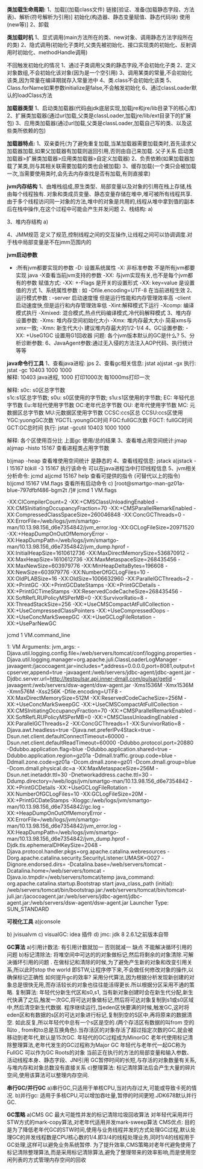 **类加载生命周期:**
1、加载[(加载class文件)
链接[验证、准备(加载静态字段、方法表)、解析(符号解析为引用)]
初始化(构造器、静态变量赋值、静态代码块)
使用(new等)]
2、卸载

**类加载时机**
1、显式调用(main方法所在的类、new对象、调用静态方法字段所在的类)
2、隐式调用(初始化子类时,父类先被初始化、接口实现类的初始化、反射调用时初始化、methodHandle调用)

不回触发初始化的情况
1、通过子类调用父类的静态字段,不会初始化子类
2、定义对象数组,不会初始化该对象(因为是一个空引用)
3、调用某类的常量,不会初始化该类,因为常量在编译期就存入常量池中
4、类.class不会初始化该类
5、Class.forName如果参数initialize是false,不会触发初始化
6、通过classLoader默认的loadClass方法

**加载器类型**
1、启动类加载器(代码由jdk底层实现,加载jre和jre/lib目录下的核心库)
2、扩展类加载器(通过url加载,父类是classLoader,加载jre/lib/ext目录下的扩展包)
3、应用类加载器(通过url加载,父类是classLoader,加载自己写的类、以及这些类所依赖的包)

**加载器特点:**
1、双亲委托(为了避免重复加载,当某加载器需要加载类时,首先请求父加载器加载,如果父加载器有加载则返回引用,否则由自己来加载. 父子关系 启动类加载器>扩展类加载器>应用类加载器>自定义加载器)
2、负责依赖(如果加载器加载了某类,则与其相关联需要加载的类也会被加载)
3、缓存加载(一个类只会被加载一次,当需要使用类时,会先去内存查找是否有加载,有则直接拿)

**jvm内存结构**
1、由堆栈组成,原生类型、局部变量以及对象的引用在栈上存储,栈由每个线程独有.
对象和类成员变量、静态变量存储在堆中,堆可被所有线程共享.
由于多个线程访问同一对象的方法,堆中的对象是共用的,线程从堆中拿到值的副本后在栈中操作,在这个过程中可能会产生并发问题
2、栈结构:
a)


3、堆内存结构
a)

4、JMM规范
定义了规范,控制线程之间的交互操作,让线程之间可以协调调度.对于栈中局部变量是不在jmm范围内的


**jvm启动参数**
- :所有jvm都要实现的参数
-D: 设置系统属性
-X:  非标准参数 不是所有jvm都要实现 java -X查看当前jvm支持的参数
-XX: 与jvm实现有关,也不是每个jvm都有的参数
赋值方式: -XX: +-Flags 是开关的设置形式  -XX: key=value 是设置值的方式
 1、系统属性参数 : 如 -Dfile.encoding=UTF-8 在当前进程生效 
2、运行模式参数 : -server 启动速度慢 但是运行性能和内存管理效率高
-client 启动速度快,但是运行和内存管理效率低
-Xint:解释模式下运行
-Xcomp: 编译模式执行 
-Xmixed: 混合模式,热点代码编译模式,冷代码解释模式
3、堆内存设置参数: -Xms: 堆内存空间初始化大小 -Xmx: 堆内存最大大小  简易xms与					xmx一致; -Xmn: 新生代大小 建议堆内存最大的1/2-1/4
4、GC设置参数: -XX: +UseG1GC 设置用G1回收器
问题: 各个jvm版本默认的GC是什么?
5、分析诊断参数:
6、JavaAgent参数:通过无入侵的方法注入AOP代码、执行统计等等


**java命令行工具**
1、查看java进程: jps 
2、查看gc相关信息: jstat
a)jstat -gx 
执行: jstat -gc 10403 1000 1000   
解释: 10403 java进程, 1000 打印1000次 每1000ms打印一次

解释: s0c: s0区总字节数  
s1c:s1区总字节数; 
s0u: s0区使用的字节数; 
s1u:s1区使用的字节数; 
EC: 年轻代总字节数
Eu:年轻代使用字节数
 OC:老年代总字节数
 OU: 老年代使用字节数
MC: 元数据区总字节数
MU:元数据区使用字节数
CCSC:ccs区总
 CCSU:ccs区使用
 YGC:yuongGC次数
YGCTL:youngGC时间
 FGC:fullGC次数
 FGCT: fullGC时间
GCT:GC总时间
执行: jstat -gcutil 10403 1000 1000

解释: 各个区使用百分比 上面gc 使用/总的结果
3、查看堆占用空间统计:jmap
a)jmap -histo 15167 查看进程类占用字节数

b)jmap -heap 查看堆使用空间统计 是静态的
4、查看线程信息: jstack
a)jstack -l  15167
b)kill -3 15167  执行该命令 可以在java进程当中打印线程信息
5、jvm相关分析命令: jcmd
a)jcmd 15167 help 查看可提供的指令 (可替代以上的指令)
b)jcmd 15167 VM.flags 查看所有启动命令
c)
[root@smartgo-man-gz01a-blue-797dfbf486-bgm2t /]# jcmd 1 VM.flags

-XX:CICompilerCount=2 -XX:+CMSClassUnloadingEnabled -XX:CMSInitiatingOccupancyFraction=70 -XX:+CMSParallelRemarkEnabled -XX:CompressedClassSpaceSize=260046848 -XX:ConcGCThreads=0 -XX:ErrorFile=/web/logs/jvm/smartgo-man/10.13.98.156_d6e7354842/jvm_error.log -XX:GCLogFileSize=20971520 -XX:+HeapDumpOnOutOfMemoryError -XX:HeapDumpPath=/web/logs/jvm/smartgo-man/10.13.98.156_d6e7354842/jvm_dump.hprof -XX:InitialHeapSize=1610612736 -XX:MaxDirectMemorySize=536870912 -XX:MaxHeapSize=1610612736 -XX:MaxMetaspaceSize=268435456 -XX:MaxNewSize=603979776 -XX:MinHeapDeltaBytes=196608 -XX:NewSize=603979776 -XX:NumberOfGCLogFiles=10 -XX:OldPLABSize=16 -XX:OldSize=1006632960 -XX:ParallelGCThreads=2 -XX:+PrintGC -XX:+PrintGCDateStamps -XX:+PrintGCDetails -XX:+PrintGCTimeStamps -XX:ReservedCodeCacheSize=268435456 -XX:SoftRefLRUPolicyMSPerMB=0 -XX:SurvivorRatio=8 -XX:ThreadStackSize=256 -XX:+UseCMSCompactAtFullCollection -XX:+UseCompressedClassPointers -XX:+UseCompressedOops -XX:+UseConcMarkSweepGC -XX:+UseGCLogFileRotation -XX:+UseParNewGC 

jcmd 1 VM.command_line

1:
VM Arguments:
jvm_args: -Djava.util.logging.config.file=/web/servers/tomcat/conf/logging.properties -Djava.util.logging.manager=org.apache.juli.ClassLoaderLogManager -javaagent:/jacocoagent.jar=includes=*,address=0.0.0.0,port=8081,output=tcpserver,append=true -javaagent:/web/servers/jdbc-agent/jdbc-agent.jar -Djdbc.server.url=http://testpulsar.api.inner-dmall.com/pulsar/getid -javaagent:/web/servers/dsw-agent/dsw-agent.jar -Xms1536M -Xmx1536M -Xmn576M -Xss256K -Dfile.encoding=UTF8 -XX:MaxDirectMemorySize=512M -XX:ReservedCodeCacheSize=256M -XX:+UseConcMarkSweepGC -XX:+UseCMSCompactAtFullCollection -XX:CMSInitiatingOccupancyFraction=70 -XX:+CMSParallelRemarkEnabled -XX:SoftRefLRUPolicyMSPerMB=0 -XX:+CMSClassUnloadingEnabled -XX:ParallelGCThreads=2 -XX:ConcGCThreads=1 -XX:SurvivorRatio=8 -Djava.awt.headless=true -Djava.net.preferIPv4Stack=true -Dsun.net.client.defaultConnectTimeout=60000 -Dsun.net.client.defaultReadTimeout=60000 -Ddubbo.protocol.port=20880 -Ddubbo.application.flag=blue -Ddubbo.application.shared=true -Ddubbo.application.region=gz01a -Ddmall.traffic.group.code=blue -Ddmall.zone.code=gz01a -Dcom.dmall.zone=gz01 -Dcom.dmall.group=blue -Dcom.dmall.physical.dc=a -XX:MaxMetaspaceSize=256M -Dsun.net.inetaddr.ttl=30 -Dnetworkaddress.cache.ttl=30 -Ddump.directory=/web/logs/jvm/smartgo-man/10.13.98.156_d6e7354842 -XX:+PrintGCDetails -XX:+UseGCLogFileRotation -XX:NumberOfGCLogFiles=10 -XX:GCLogFileSize=20M -XX:+PrintGCDateStamps -Xloggc:/web/logs/jvm/smartgo-man/10.13.98.156_d6e7354842/gc.log -XX:+HeapDumpOnOutOfMemoryError -XX:ErrorFile=/web/logs/jvm/smartgo-man/10.13.98.156_d6e7354842/jvm_error.log -XX:HeapDumpPath=/web/logs/jvm/smartgo-man/10.13.98.156_d6e7354842/jvm_dump.hprof -Djdk.tls.ephemeralDHKeySize=2048 -Djava.protocol.handler.pkgs=org.apache.catalina.webresources -Dorg.apache.catalina.security.SecurityListener.UMASK=0027 -Dignore.endorsed.dirs= -Dcatalina.base=/web/servers/tomcat -Dcatalina.home=/web/servers/tomcat -Djava.io.tmpdir=/web/servers/tomcat/temp 
java_command: org.apache.catalina.startup.Bootstrap start
java_class_path (initial): /web/servers/tomcat/bin/bootstrap.jar:/web/servers/tomcat/bin/tomcat-juli.jar:/jacocoagent.jar:/web/servers/jdbc-agent/jdbc-agent.jar:/web/servers/dsw-agent/dsw-agent.jar
Launcher Type: SUN_STANDARD

**可视化工具**
a)jconsole

b) jvisualvm
c) visualGC: idea 插件
d) jmc: jdk 8 2.6.1之前版本自带

**GC算法**
a)引用计数法: 有引用计数就加一 否则就减一 缺点 不能解决循环引用的问题
b)标记清除法: 将堆空间中可达的的对象做标记,然后将剩余的对象清除.可解决循环引用的问题 .  在做标记和清除的时候,为了避免产生新的对象和改变引用关系,所以此时stop the world 即STW,让程序停下来,不会做任何修改对象的操作,以确保标记正确性
如何提升gc的效率?
采用分代算法,因为根据分析发现新创建的对象总是很快无用,而存活较长的对象也往往能活得更长.所以根据分区采用不通的策略.
复制算法:
年轻代分新生代区和s0,s1, 当有新对象创建时会在新生代分配,新生代快满了之后,触发一次GC,将可达对象做标记,然后将可达对象复制到s1或s0区域中,然后清空新生代数据. 程序继续运行,当eden区快要满的时候,触发GC,这时将eden区和有数据的s区的可达对象进行标记,复制到空的S区中,再将原来的数据清空. 如此反复,所以年轻代中总有一个s区是空的.(两个存活区有数据的叫from 空的叫to , from和to总是互换角色).当存活区的对象存活了超过指定次数的GC,就会被移动到老年代,默认是15次GC. 年轻代的GC过程成为MinorGC
老年代使用标记清除整理算法,老年代发生的GC过程称为Major GC
年轻代与老年代一起GC称为FullGC
可以作为GC Roots的对象
当前正在执行的方法的局部变量和输入参数、活动线程本身、静态字段、JNI引用
GC暂停时间的长短,与存活的对象数量有关系,与堆内存和对象总数没有直接关系
c)整理算法: 标记清除算法后会产生大量的碎片空间,使用该算法可以整理内存空间.

**串行GC/并行GC**
a)串行GC,只适用于单核CPU,当对内存过大,可能或导致卡死的情况.
b)并行gc: 适用于多核CPU,可以增加吞吐量,暂停的时间更短.JDK678默认并行GC.

**GC策略**
a)CMS GC  最大可能性并发的标记清除垃圾回收算法
对年轻代采用并行STW方式的mark-copy算法,对老年代适用并发mark-sweep算法
CMS优点: 目的是为了降低老年代GC的STW时间,使用与业务线程并发的方式处理GC过程,默认处理GC的并发线程数是CPU核心数的1/4.即3/4的线程处理业务,同时1/4的线程用于GC处理,这样可以避免业务系统暂停. 为了提升效率,CMS策略对老年代避免使用了标记清除整理算法,而是采用标记清除算法,避免了整理带来的效率影响,而是使用空闲列表的方式管理内存空间的回收

